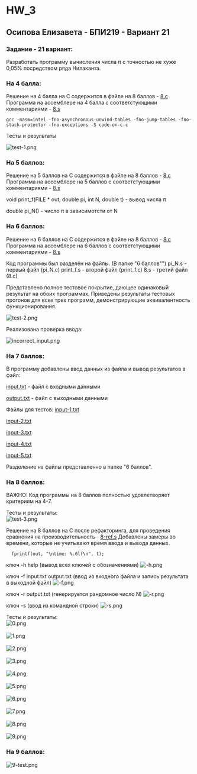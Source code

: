 # HW_3
## Осипова Елизавета - БПИ219 - Вариант 21

### Задание - 21 вариант:
Разработать программу вычисления числа π с точностью не хуже 0,05% посредством ряда Нилаканта.

### На 4 балла:
Решение на 4 балла на C содержится в файле на 8 баллов - [8.c](8.c)
Программа на ассемблере на 4 балла с соответстующими комментариями - [8.s](8.s)

```
gcc -masm=intel -fno-asynchronous-unwind-tables -fno-jump-tables -fno-stack-protector -fno-exceptions -S code-on-c.c
```

Тесты и результаты 

![test-1.png](test-1.png)

### На 5 баллов:
Решение на 5 баллов на C содержится в файле на 8 баллов - [8.c](8.c)
Программа на ассемблере на 5 баллов с соответстующими комментариями - [8.s](8.s)

void print_f(FILE * out, double pi, int N, double t) - вывод числа π

double pi_N() - число π в зависимотсти от N

### На 6 баллов:
Решение на 6 баллов на C содержится в файле на 8 баллов - [8.c](8.c)
Программа на ассемблере на 6 баллов с соответстующими комментариями - [8.s](8.s)

Код программы был разделён на файлы. (В папке "6 баллов"")
pi_N.s - первый файл (pi_N.с)
print_f.s - второй файл (print_f.с)
8.s - третий файл (8.с)

Представлено полное тестовое покрытие, дающее одинаковый результат на обоих программах.
Приведены результаты тестовых прогонов для всех трех программ, демонстрирующие эквивалентность функционирования.

![test-2.png](test-2.png)

Реализована проверка ввода:

![incorrect_input.png](incorrect_input.png)


### На 7 баллов:

В программу добавлены ввод данных из файла и вывод результатов в файл:

[input.txt](input.txt) - файл с входными данными

[output.txt](output.txt) - файл с выходными данными

Файлы для тестов:
[input-1.txt](input-1.txt)

[input-2.txt](input-2.txt)

[input-3.txt](input-3.txt)

[input-4.txt](input-4.txt)

[input-5.txt](input-5.txt)


Разделение на файлы представленно в папке "6 баллов". 

### На 8 баллов:

ВАЖНО: Код программы на 8 баллов полностью удовлетворяет критериям на 4-7.  

Тесты и результаты:
<br>![test-3.png](test-3.png)</br>

Решение на 8 баллов на С после рефакторинга, для проведения сравнения на производительность - [8-ref.s](8-ref.s) 
Добавлены замеры во времени, которые не учитывают время ввода и вывода данных. 

```
  fprintf(out, "\ntime: %.6lf\n", t);
```

ключ -h help (вывод всех ключей с обозначениями) ![-h.png](-h.png)

ключ -f input.txt output.txt (ввод из входного файла и запись результата в выходной файл) ![-f.png](-f.png)

ключ -r output.txt (генерируется рандомное число N)  ![-r.png](-r.png)

ключ -s (ввод из командной строки)  ![-s.png](-s.png)


Тесты и результаты:
<br>![0.png](0.png)</br>
<br>![1.png](1.png)</br>
<br>![2.png](2.png)</br>
<br>![3.png](3.png)</br>
<br>![4.png](4.png)</br>
<br>![5.png](5.png)</br>
<br>![6.png](6.png)</br>
<br>![7.png](7.png)</br>
<br>![8.png](8.png)</br>
<br>![9.png](9.png)</br>

### На 9 баллов:
![9-test.png](9-test.png)</br>





















